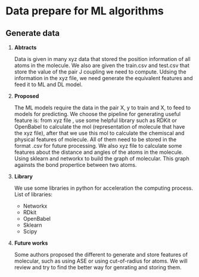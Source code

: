 # Data prepare for ML algorithms
## Generate data
1. **Abtracts**

    Data is given in many xyz data that stored the position information of all atoms in the molecule.
    We also are given the train.csv and test.csv that store the value of the pair J coupling we need to compute.
    Udsing the information in the xyz file, we need generate the equivalent features and feed it to ML and DL model.

2. **Proposed**
 
    The ML models require the data in the pair X, y to train and X, to feed to models for predicting.
    We choose the pipeline for generating useful feature is: from xyz file , use some helpful library such as RDKit or OpenBabel 
    to calculate the mol (representation of molecule that have the xyz file), after that we use this mol to calculate the chemiscal and 
    physical features of molecule. All of them need to be stored in the format .csv for future processing. We also xyz file to calculate 
    some features about the distance and angles of the atoms in the molecule. Using sklearn and networkx to build the graph of molecular. 
    This graph againsts the bond propertice between two atoms.

3. **Library**

    We use some libraries in python for acceleration the computing process. 
    List of libraries:
    * Networkx
    * RDkit
    * OpenBabel 
    * Sklearn
    * Scipy

4. **Future works**

    Some authors proposed the different to generate and store features of molecular, such as using ASE or using cut-of-radius for atoms.
    We will review and try to find the better way for genrating and storing them.